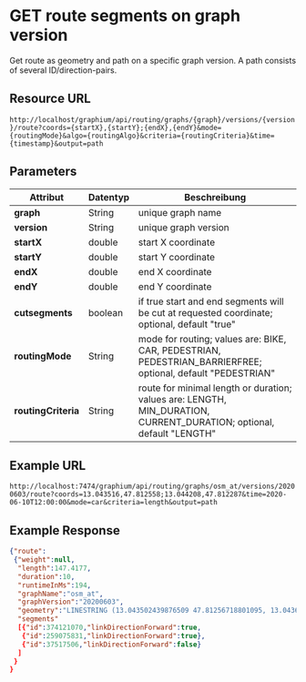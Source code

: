 # GET route segments on graph version

Get route as geometry and path on a specific graph version. A path consists of several ID/direction-pairs.

## Resource URL

`http://localhost/graphium/api/routing/graphs/{graph}/versions/{version}/route?coords={startX},{startY};{endX},{endY}&mode={routingMode}&algo={routingAlgo}&criteria={routingCriteria}&time={timestamp}&output=path`

## Parameters

| **Attribut**        | **Datentyp** | **Beschreibung**                         |
| ------------------- | ------------ | ---------------------------------------- |
| **graph**           | String       | unique graph name                        |
| **version**         | String       | unique graph version                     |
| **startX**          | double       | start X coordinate                       |
| **startY**          | double       | start Y coordinate                       |
| **endX**            | double       | end X coordinate                         |
| **endY**            | double       | end Y coordinate                         |
| **cutsegments**     | boolean      | if true start and end segments will be cut at requested coordinate; optional, default "true" |
| **routingMode**     | String       | mode for routing; values are: BIKE, CAR, PEDESTRIAN, PEDESTRIAN_BARRIERFREE; optional, default "PEDESTRIAN" |
| **routingCriteria** | String       | route for minimal length or duration; values are: LENGTH, MIN_DURATION, CURRENT_DURATION; optional, default "LENGTH" |

## Example URL

`http://localhost:7474/graphium/api/routing/graphs/osm_at/versions/20200603/route?coords=13.043516,47.812558;13.044208,47.812287&time=2020-06-10T12:00:00&mode=car&criteria=length&output=path`

## Example Response
```json
{"route":  
 {"weight":null,
  "length":147.4177,
  "duration":10,
  "runtimeInMs":194,
  "graphName":"osm_at",
  "graphVersion":"20200603",
  "geometry":"LINESTRING (13.043502439876509 47.81256718801095, 13.0436858 47.812837800000004, 13.0437224 47.812893, 13.0437382 47.812848800000005, 13.043785900000001 47.8128207, 13.0439938 47.812758, 13.0443133 47.8126617, 13.0443653 47.8126314, 13.0443835 47.8126022, 13.044388600000001 47.812555700000004, 13.0442896 47.8123877, 13.044220748718725 47.812278930070875)",
  "segments"
  [{"id":374121070,"linkDirectionForward":true,
   {"id":259075831,"linkDirectionForward":true},
   {"id":37517506,"linkDirectionForward":false}
  ]
 }
}
```

